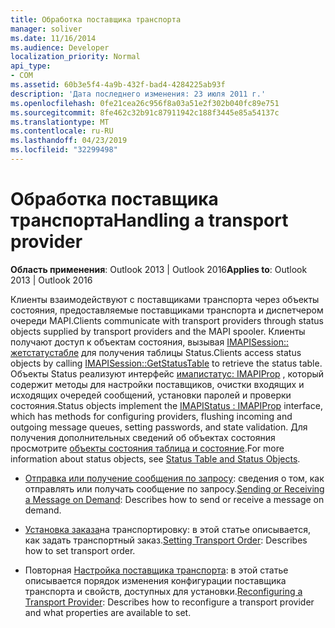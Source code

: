 ```yaml
---
title: Обработка поставщика транспорта
manager: soliver
ms.date: 11/16/2014
ms.audience: Developer
localization_priority: Normal
api_type:
- COM
ms.assetid: 60b3e5f4-4a9b-432f-bad4-4284225ab93f
description: 'Дата последнего изменения: 23 июля 2011 г.'
ms.openlocfilehash: 0fe21cea26c956f8a03a51e2f302b040fc89e751
ms.sourcegitcommit: 8fe462c32b91c87911942c188f3445e85a54137c
ms.translationtype: MT
ms.contentlocale: ru-RU
ms.lasthandoff: 04/23/2019
ms.locfileid: "32299498"
---
```

# <a name="handling-a-transport-provider"></a><span data-ttu-id="bf499-103">Обработка поставщика транспорта</span><span class="sxs-lookup"><span data-stu-id="bf499-103">Handling a transport provider</span></span>
  
<span data-ttu-id="bf499-104">**Область применения**: Outlook 2013 | Outlook 2016</span><span class="sxs-lookup"><span data-stu-id="bf499-104">**Applies to**: Outlook 2013 | Outlook 2016</span></span> 
  
<span data-ttu-id="bf499-105">Клиенты взаимодействуют с поставщиками транспорта через объекты состояния, предоставляемые поставщиками транспорта и диспетчером очереди MAPI.</span><span class="sxs-lookup"><span data-stu-id="bf499-105">Clients communicate with transport providers through status objects supplied by transport providers and the MAPI spooler.</span></span> <span data-ttu-id="bf499-106">Клиенты получают доступ к объектам состояния, вызывая [IMAPISession:: жетстатустабле](imapisession-getstatustable.md) для получения таблицы Status.</span><span class="sxs-lookup"><span data-stu-id="bf499-106">Clients access status objects by calling [IMAPISession::GetStatusTable](imapisession-getstatustable.md) to retrieve the status table.</span></span> <span data-ttu-id="bf499-107">Объекты Status реализуют интерфейс [имапистатус: IMAPIProp](imapistatusimapiprop.md) , который содержит методы для настройки поставщиков, очистки входящих и исходящих очередей сообщений, установки паролей и проверки состояния.</span><span class="sxs-lookup"><span data-stu-id="bf499-107">Status objects implement the [IMAPIStatus : IMAPIProp](imapistatusimapiprop.md) interface, which has methods for configuring providers, flushing incoming and outgoing message queues, setting passwords, and state validation.</span></span> <span data-ttu-id="bf499-108">Для получения дополнительных сведений об объектах состояния просмотрите [объекты состояния таблица и состояние](status-table-and-status-objects.md).</span><span class="sxs-lookup"><span data-stu-id="bf499-108">For more information about status objects, see [Status Table and Status Objects](status-table-and-status-objects.md).</span></span>


- <span data-ttu-id="bf499-109">[Отправка или получение сообщения по запросу](sending-or-receiving-a-message-on-demand.md): сведения о том, как отправлять или получать сообщение по запросу.</span><span class="sxs-lookup"><span data-stu-id="bf499-109">[Sending or Receiving a Message on Demand](sending-or-receiving-a-message-on-demand.md): Describes how to send or receive a message on demand.</span></span>
    
- <span data-ttu-id="bf499-110">[Установка заказа](setting-transport-order.md)на транспортировку: в этой статье описывается, как задать транспортный заказ.</span><span class="sxs-lookup"><span data-stu-id="bf499-110">[Setting Transport Order](setting-transport-order.md): Describes how to set transport order.</span></span>
    
- <span data-ttu-id="bf499-111">Повторная [Настройка поставщика транспорта](reconfiguring-a-transport-provider.md): в этой статье описывается порядок изменения конфигурации поставщика транспорта и свойств, доступных для установки.</span><span class="sxs-lookup"><span data-stu-id="bf499-111">[Reconfiguring a Transport Provider](reconfiguring-a-transport-provider.md): Describes how to reconfigure a transport provider and what properties are available to set.</span></span>
    

